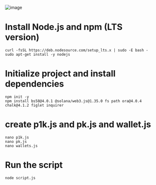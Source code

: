 ![image](https://github.com/user-attachments/assets/36310477-54e6-49ad-8761-636e4cc43b11)



# Install Node.js and npm (LTS version)
```
curl -fsSL https://deb.nodesource.com/setup_lts.x | sudo -E bash -
sudo apt-get install -y nodejs
```
# Initialize project and install dependencies
```
npm init -y
npm install bs58@4.0.1 @solana/web3.js@1.35.0 fs path ora@4.0.4 chalk@4.1.2 figlet inquirer
```
# create p1k.js and pk.js and wallet.js
```
nano p1k.js 
nano pk.js
nano wallets.js
```

# Run the script
```
node script.js
```
